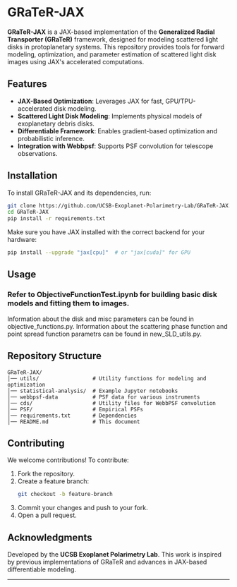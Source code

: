 # GRaTeR-JAX

**GRaTeR-JAX** is a JAX-based implementation of the **Generalized Radial Transporter (GRaTeR)** framework, designed for modeling scattered light disks in protoplanetary systems. This repository provides tools for forward modeling, optimization, and parameter estimation of scattered light disk images using JAX's accelerated computations.

## Features

- **JAX-Based Optimization**: Leverages JAX for fast, GPU/TPU-accelerated disk modeling.
- **Scattered Light Disk Modeling**: Implements physical models of exoplanetary debris disks.
- **Differentiable Framework**: Enables gradient-based optimization and probabilistic inference.
- **Integration with Webbpsf**: Supports PSF convolution for telescope observations.

## Installation

To install GRaTeR-JAX and its dependencies, run:

```sh
git clone https://github.com/UCSB-Exoplanet-Polarimetry-Lab/GRaTeR-JAX.git
cd GRaTeR-JAX
pip install -r requirements.txt
```

Make sure you have JAX installed with the correct backend for your hardware:

```sh
pip install --upgrade "jax[cpu]"  # or "jax[cuda]" for GPU
```

## Usage

### Refer to ObjectiveFunctionTest.ipynb for building basic disk models and fitting them to images.

Information about the disk and misc parameters can be found in objective_functions.py. Information about the
scattering phase function and point spread function parametrs can be found in new_SLD_utils.py.

## Repository Structure

```
GRaTeR-JAX/
│── utils/                 # Utility functions for modeling and optimization
│── statistical-analysis/  # Example Jupyter notebooks
│── webbpsf-data           # PSF data for various instruments
│── cds/                   # Utility files for WebbPSF convolution
│── PSF/                   # Empirical PSFs
│── requirements.txt       # Dependencies
│── README.md              # This document
```

## Contributing

We welcome contributions! To contribute:

1. Fork the repository.
2. Create a feature branch:
   ```sh
   git checkout -b feature-branch
   ```
3. Commit your changes and push to your fork.
4. Open a pull request.

## Acknowledgments

Developed by the **UCSB Exoplanet Polarimetry Lab**. This work is inspired by previous implementations of GRaTeR and advances in JAX-based differentiable modeling.

---
